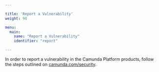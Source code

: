 ```yaml
---

title: 'Report a Vulnerability'
weight: 90

menu:
  main:
    name: "Report a Vulnerability"
    identifier: "report"

---
```


In order to report a vulnerability in the Camunda Platform products, follow the steps outlined on [camunda.com/security](https://camunda.com/security#report-a-vulnerability). 

